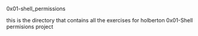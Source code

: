 0x01-shell_permissions

this is the directory that contains all the exercises for holberton 0x01-Shell permisions project
